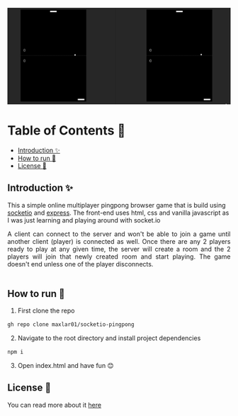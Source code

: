 ![preview](./preview.gif)

# Table of Contents 📖
<!-- no toc -->
- [Introduction ✨](#introduction-)
- [How to run 🚀](#how-to-run-)
- [License 🔑](#license-)

## Introduction ✨
This a simple online multiplayer pingpong browser game that is build using [socketio](https://socket.io/) and [express](https://expressjs.com/). The front-end uses html, css and vanilla javascript as I was just learning and playing around with socket.io

<div style="text-align: justify">A client can connect to the server and won't be able to join a game until another client (player) is connected as well. Once there are any 2 players ready to play at any given time, the server will create a room and the 2 players will join that newly created room and start playing. The game doesn't end unless one of the player disconnects.</div><br>

## How to run 🚀
1. First clone the repo
```bash
gh repo clone maxlar01/socketio-pingpong
```
2. Navigate to the root directory and install project dependencies
```bash
npm i
```
3. Open index.html and have fun 😊


## License 🔑
You can read more about it [here](https://choosealicense.com/licenses/mit/)